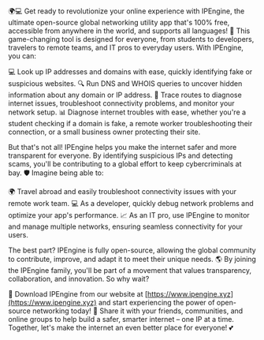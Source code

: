 🌍💻 Get ready to revolutionize your online experience with IPEngine, the ultimate open-source global networking utility app that's 100% free, accessible from anywhere in the world, and supports all languages! 📡 This game-changing tool is designed for everyone, from students to developers, travelers to remote teams, and IT pros to everyday users. With IPEngine, you can:

💻 Look up IP addresses and domains with ease, quickly identifying fake or suspicious websites.
🔍 Run DNS and WHOIS queries to uncover hidden information about any domain or IP address.
🚀 Trace routes to diagnose internet issues, troubleshoot connectivity problems, and monitor your network setup.
📊 Diagnose internet troubles with ease, whether you're a student checking if a domain is fake, a remote worker troubleshooting their connection, or a small business owner protecting their site.

But that's not all! IPEngine helps you make the internet safer and more transparent for everyone. By identifying suspicious IPs and detecting scams, you'll be contributing to a global effort to keep cybercriminals at bay. 🛡️ Imagine being able to:

🌍 Travel abroad and easily troubleshoot connectivity issues with your remote work team.
💻 As a developer, quickly debug network problems and optimize your app's performance.
📈 As an IT pro, use IPEngine to monitor and manage multiple networks, ensuring seamless connectivity for your users.

The best part? IPEngine is fully open-source, allowing the global community to contribute, improve, and adapt it to meet their unique needs. 🌎 By joining the IPEngine family, you'll be part of a movement that values transparency, collaboration, and innovation. So why wait?

🔴 Download IPEngine from our website at [https://www.ipengine.xyz](https://www.ipengine.xyz) and start experiencing the power of open-source networking today! 🚀 Share it with your friends, communities, and online groups to help build a safer, smarter internet – one IP at a time. Together, let's make the internet an even better place for everyone! 💕